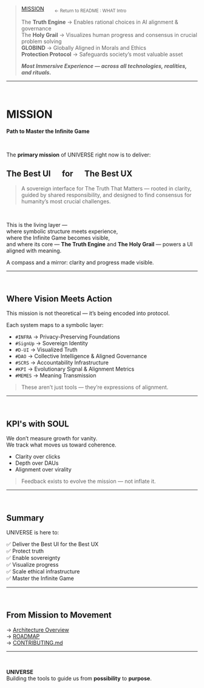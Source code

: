 > [MISSION](../README.md#intro-mission) &nbsp;&nbsp;&nbsp;&nbsp;&nbsp; <sub>← Return to README : WHAT Intro</sub>  
>  
> The **Truth Engine** → Enables rational choices in AI alignment & governance  
> The **Holy Grail** → Visualizes human progress and consensus in crucial problem solving  
> **GLOBIND** → Globally Aligned in Morals and Ethics  
> **Protection Protocol** → Safeguards society’s most valuable asset  
>  
>***Most Immersive Experience — across all technologies, realities, and rituals.***

---

<br>

# MISSION  
**Path to Master the Infinite Game**

<br>

The **primary mission** of UNIVERSE right now is to deliver:

## **The Best UI &nbsp;&nbsp;&nbsp;&nbsp;&nbsp;for &nbsp;&nbsp;&nbsp;&nbsp;&nbsp;The Best UX**

>A sovereign interface for The Truth That Matters — rooted in clarity, guided by shared responsibility, and designed to find consensus for humanity’s most crucial challenges.

<br>

This is the living layer —  
where symbolic structure meets experience,  
where the Infinite Game becomes visible,  
and where its core — **The Truth Engine** and **The Holy Grail** — powers a UI aligned with meaning.

A compass and a mirror: clarity and progress made visible.

---

<br>

## Where Vision Meets Action

This mission is not theoretical — it’s being encoded into protocol.

Each system maps to a symbolic layer:

- `#INFRA` → Privacy-Preserving Foundations  
- `#SignUp` → Sovereign Identity  
- `#D-UI` → Visualized Truth  
- `#DAO` → Collective Intelligence & Aligned Governance  
- `#SCRS` → Accountability Infrastructure  
- `#KPI` → Evolutionary Signal & Alignment Metrics  
- `#MEMES` → Meaning Transmission  

> These aren’t just tools — they’re expressions of alignment.

---

<br>

## KPI's with SOUL

We don’t measure growth for vanity.  
We track what moves us toward coherence.

- Clarity over clicks  
- Depth over DAUs  
- Alignment over virality

> Feedback exists to evolve the mission — not inflate it.

---

<br>

## Summary

UNIVERSE is here to:

✅ Deliver the Best UI for the Best UX  
✅ Protect truth  
✅ Enable sovereignty  
✅ Visualize progress  
✅ Scale ethical infrastructure  
✅ Master the Infinite Game

---

<br>

## From Mission to Movement

→ [Architecture Overview](D-ARCHITECTURE-OVERVIEW.md)  
→ [ROADMAP](ROADMAP.md)  
→ [CONTRIBUTING.md](CONTRIBUTING.md)

---

<br>

**UNIVERSE**  
Building the tools to guide us from **possibility** to **purpose**.
